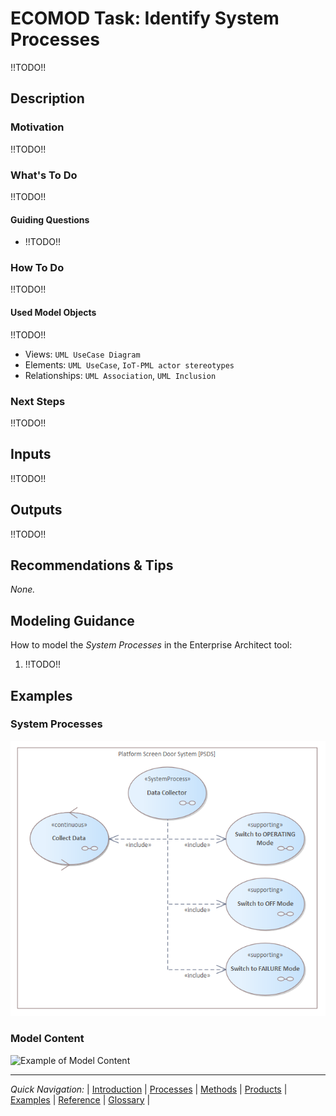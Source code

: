 # ECOMOD Task: Identify System Processes

!!TODO!!


## Description

### Motivation

!!TODO!!

### What's To Do

!!TODO!!

#### Guiding Questions

+ !!TODO!!

### How To Do

!!TODO!!

#### Used Model Objects

!!TODO!!
+ Views: `UML UseCase Diagram`
+ Elements: `UML UseCase`, `IoT-PML actor stereotypes`
+ Relationships: `UML Association`, `UML Inclusion`


### Next Steps

!!TODO!!


## Inputs

!!TODO!!


## Outputs

!!TODO!!


## Recommendations & Tips

_None._


## Modeling Guidance

How to model the _System Processes_ in the Enterprise Architect tool:

1. !!TODO!!


## Examples

### System Processes

![Example of System Processes](images/en-ecomod-example-00-systemprocesses-modelview.png)

### Model Content

![Example of Model Content](images/en-ecomod-example-00-systemprocesses-modelstructure.png)


---
_Quick Navigation:_ | [Introduction](index.md) | [Processes](processes.md) | [Methods](methods.md) | [Products](products.md) | [Examples](examples.md) | [Reference](quick-reference.md) | [Glossary](glossary.md) |
